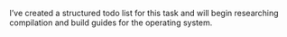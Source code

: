 I’ve created a structured todo list for this task and will begin researching compilation and build guides for the operating system.
